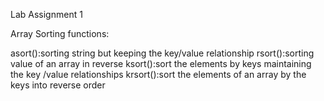 Lab Assignment 1

Array Sorting functions:

asort():sorting string but keeping the key/value relationship
rsort():sorting value of an array in reverse
ksort():sort the elements by keys maintaining the key /value relationships
krsort():sort the elements of an array by the keys into reverse order